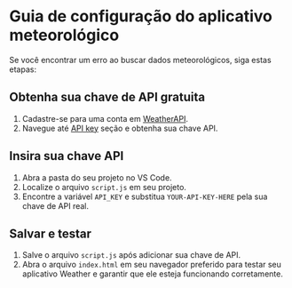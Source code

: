 # Guia de configuração do aplicativo meteorológico

Se você encontrar um erro ao buscar dados meteorológicos, siga estas etapas:

## Obtenha sua chave de API gratuita
1. Cadastre-se para uma conta em [WeatherAPI](https://www.weatherapi.com/signup.aspx).
2. Navegue até [API key](https://www.weatherapi.com/my) seção e obtenha sua chave API.

## Insira sua chave API
1. Abra a pasta do seu projeto no VS Code.
2. Localize o arquivo `script.js` em seu projeto.
3. Encontre a variável `API_KEY` e substitua `YOUR-API-KEY-HERE` pela sua chave de API real.

## Salvar e testar
1. Salve o arquivo `script.js` após adicionar sua chave de API.
2. Abra o arquivo `index.html` em seu navegador preferido para testar seu aplicativo Weather e garantir que ele esteja funcionando corretamente.
